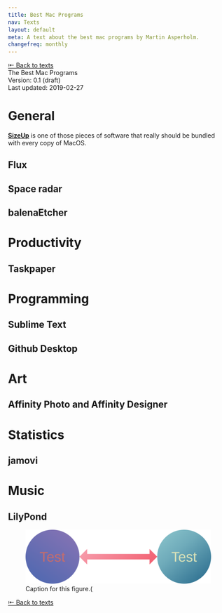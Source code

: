 ```yaml
---
title: Best Mac Programs
nav: Texts
layout: default
meta: A text about the best mac programs by Martin Asperholm.
changefreq: monthly
---
```


<div class="article_back_top"><a href="/texts/">&#8676; Back to texts</a></div>

<div class="article_start">
	<div class="article_title">The Best Mac Programs</div>
	<div class="article_status">Version: 0.1 (draft)</div>
	<div class="article_last_updated">Last updated: 2019-02-27</div>
</div>

# General
<a href="http://www.irradiatedsoftware.com/sizeup/"><b>SizeUp</b></a> is one of those pieces of software that really should be bundled with every copy of MacOS.
## Flux
## Space radar
## balenaEtcher

# Productivity
## Taskpaper

# Programming
## Sublime Text
## Github Desktop

# Art
## Affinity Photo and Affinity Designer

# Statistics
## jamovi

# Music
## LilyPond

<figure class="figure">
	<img src="./images/test.svg">
	<figcaption class="figure_caption">Caption for this figure.(</figcaption>
</figure>

<div class="article_back_bottom"><a href="/texts/">&#8676; Back to texts</a></div>